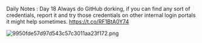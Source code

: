 Daily Notes : Day 18
Always do GitHub dorking, if you can find any sort of credentials, report it and try those credentials on other internal login portals it might help  sometimes.
https://t.co/RF1BtA0Y74

![9950fde57d97d543c57c3011aa23f172.png](9950fde57d97d543c57c3011aa23f172.png)